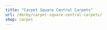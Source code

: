 ```yaml
---
title: "Carpet Square Central Carpets"
url: /derby/carpet-square-central-carpets/
shop: carpet
---
```

